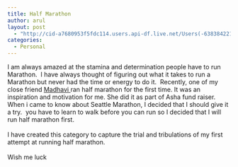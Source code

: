 ```yaml
---
title: Half Marathon
author: arul
layout: post
  - "http://cid-a7680953f5fdc114.users.api-df.live.net/Users(-6383842215583694572)/Blogs('A7680953F5FDC114!113')/Entries('A7680953F5FDC114!486')?authkey=NzXxYOsM*PI%24"
categories:
  - Personal
---
```

<div id="msgcns!A7680953F5FDC114!486" class="bvMsg">
  <div>
    I am always amazed at the stamina and determination people have to run Marathon.  I have always thought of figuring out what it takes to run a Marathon but never had the time or energy to do it.  Recently, one of my close friend <a href="http://http://okmadhavi.spaces.live.com/">Madhavi </a>ran half marathon for the first time. It was an inspiration and motivation for me. She did it as part of Asha fund raiser. When i came to know about Seattle Marathon, I decided that I should give it a try.  you have to learn to walk before you can run so I decided that I will run half marathon first.
  </div>
  
  <div>
     
  </div>
  
  <div>
    I have created this category to capture the trial and tribulations of my first attempt at running half marathon.
  </div>
  
  <div>
     
  </div>
  
  <div>
    Wish me luck
  </div>
  
  <div>
     
  </div>
</div>
